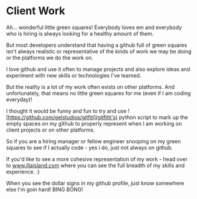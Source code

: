 # Client Work
Ah... wonderful little green squares! Everybody loves em and everybody who is hiring is always looking for a healthy amount of them.

But most developers understand that having a github full of green squares isn't always realistic or representative of the kinds of work we may be doing or the platforms we do the work on.

I love github and use it often to manage projects and also explore ideas and experiment with new skills or technologies I've learned.

But the reality is a lot of my work often exists on other platforms. And unfortunately, that means no little green squares for me (even if I am coding everyday)!

I thought it would be funny and fun to try and use ![https://github.com/gelstudios/gitfiti](gitfitti's) python script to mark up the empty spaces on my github to properly represent when I am working on client projects or on other platforms.


So if you are a hiring manager or fellow engineer snooping on my green squares to see if I actually code - yes i do, just not always on github.

If you'd like to see a more cohesive representation of my work - head over to www.illaisland.com where you can see the full breadth of my skills and experience. :)

When you see the dollar signs in my github profile, just know somewhere else I'm goin hard! BING BONG!
